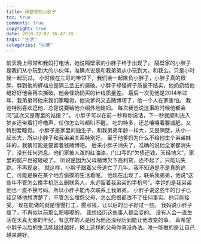 ```yaml
---
title: 隔壁家的小胖子
toc: true
comments: true
copyright: true
date: 2018-12-07 16:47:10
tags: "生活"
categories: "心情"
---
```

前天晚上照常和我妈打电话，她说隔壁家的小胖子终于出现了。
隔壁家的小胖子是我们从小玩到大的小伙伴，准确点说是和我弟弟从小玩到大。和我么，只是小时候一起玩过。
小时候在三哥的带领下，我们会一起欺负小胖子，小胖子真的很胖，胖到他的裤裆总是隔三岔五的撕破。小胖子却怪裤子质量不结实，他奶奶给他缝好好他会再次撕破，他会怪奶奶买的针线质量差。
最后一次见他是2014年过年，我弟弟带他来我们家睡觉，他说爹妈又去赌博场了，他一个人在家害怕。
我爸特别喜欢逗他，总是说要给他介绍外地媳妇。
每次我爸说这事的时候他都会问“这次又是哪里的姑娘？”。
小胖子可以在前一秒和你说话，下一秒就顺利进入梦乡还带着打呼噜声，任你怎么叫都叫不醒。
吃的特多，还总嚷嚷着要减肥。又特别爱睡觉。
小胖子是家里的独生子，和我弟弟年龄一样大，又是隔壁，从小一起长大，所以小胖子和我弟弟关系特别好。
至于他爹妈为什么不给他生个弟弟妹妹的，我猜可能是要留着钱赌博吧。
后来小胖子消失了，准确的说他全家都消失了，没有任何消息。他们家被人泼的红油漆，门口写的“欠债还钱，天经地义”，家里的窗户也被砸破了。
听说是因为父母赌博欠下高利贷，还不起了。只能玩失踪。不再现身。
就这样，小胖子跟着父母逃亡了几年。我不知道是不是真的逃亡，可能是躲在某个地方偷摸的生活着呢。
他现在出现了，联系我弟弟，他说“这些年不管怎么换手机怎么删联系人，永远留着我弟弟的手机号”。幸运的是我弟弟他也一直不换号码。所以小胖子能再次联系上我弟弟。
小胖子说这些年的日子已经足够他想清楚了，不管怎么埋怨父母，怎么怨恨都改不了任何事实。他只能接受。
现在能做的就是慢慢打工，攒点钱，让以后的日子好过一些。
我妈说小胖子瘦了，不再似以前那么肥嘟嘟的。
我想经历这些事人都会变的。
没有人会一直生活在天真无邪的年纪，有这样的人是因为他还没经历到能让他改变的事。
真希望小胖子以后的生活能越过越好，摊上这样的父母你真没办法。唯一能做的是让自己越来越好。

